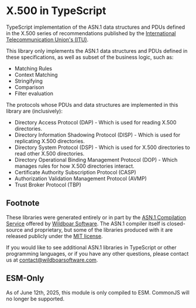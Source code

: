 # X.500 in TypeScript

TypeScript implementation of the ASN.1 data structures and PDUs defined in the
X.500 series of recommendations published by the
[International Telecommunication Union's (ITU)](https://www.itu.int/en/Pages/default.aspx).

This library only implements the ASN.1 data structures and PDUs defined in these
specifications, as well as subset of the business logic, such as:

- Matching Rules
- Context Matching
- Stringifying
- Comparison
- Filter evaluation

The protocols whose PDUs and data structures are implemented in this library
are (inclusively):

- Directory Access Protocol (DAP) - Which is used for reading X.500 directories.
- Directory Information Shadowing Protocol (DISP) - Which is used for replicating X.500 directories.
- Directory System Protocol (DSP) - Which is used for X.500 directories to read other X.500 directories.
- Directory Operational Binding Management Protocol (DOP) - Which manages rules for how X.500 directories interact.
- Certificate Authority Subscription Protocol (CASP)
- Authorization Validation Management Protocol (AVMP)
- Trust Broker Protocol (TBP)
## Footnote

These libraries were generated entirely or in part by the
[ASN.1 Compilation Service](https://wildboarsoftware.com/asn1-compilation)
offered by [Wildboar Software](https://wildboarsoftware.com). The ASN.1
compiler itself is closed-source and proprietary, but some of the libraries
produced with it are released publicly under the
[MIT license](https://mit-license.org/).

If you would like to see additional ASN.1 libraries in TypeScript or other
programming languages, or if you have any other questions, please contact us at
[contact@wildboarsoftware.com](mailto:contact@wildboarsoftware.com).

## ESM-Only

As of June 12th, 2025, this module is only compiled to ESM. CommonJS will no
longer be supported.
